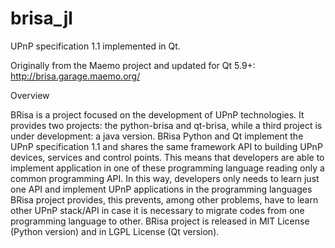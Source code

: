 # brisa_jl
UPnP specification 1.1 implemented in Qt.

Originally from the Maemo project and updated for Qt 5.9+:
http://brisa.garage.maemo.org/

Overview

BRisa is a project focused on the development of UPnP technologies. It provides two projects: the python-brisa and qt-brisa, while a third project is under development: a java version. BRisa Python and Qt implement the UPnP specification 1.1 and shares the same framework API to building UPnP devices, services and control points. This means that developers are able to implement application in one of these programming language reading only a common programming API. In this way, developers only needs to learn just one API and implement UPnP applications in the programming languages BRisa project provides, this prevents, among other problems, have to learn other UPnP stack/API in case it is necessary to migrate codes from one programming language to other. BRisa project is released in MIT License (Python version) and in LGPL License (Qt version).
